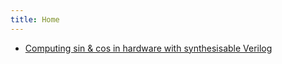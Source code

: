 ```yaml
---
title: Home
---
```


* [Computing sin & cos in hardware with synthesisable Verilog](/pages/cordic.html)
